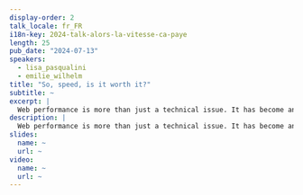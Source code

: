 ```yaml
---
display-order: 2
talk_locale: fr_FR
i18n-key: 2024-talk-alors-la-vitesse-ca-paye
length: 25
pub_date: "2024-07-13"
speakers:
  - lisa_pasqualini
  - emilie_wilhelm
title: "So, speed, is it worth it?"
subtitle: ~
excerpt: |
  Web performance is more than just a technical issue. It has become an essential strategic lever for companies seeking to maximize conversions and improve sales. Come and discover at this conference the real impact of webperf, and how the speed of your website can boost your conversion rates. Explore with us the crucial link between performance and business, understand the difference between correlation and causation, and learn proven methods for validating the impact of webperf through A/B testing. No more clichés about Amazon where 100ms = 1% sales. Learn from our real-life experiences with real customers and avoid common pitfalls.
description: |
  Web performance is more than just a technical issue. It has become an essential strategic lever for companies seeking to maximize conversions and improve sales. Come and discover at this conference the real impact of webperf, and how the speed of your website can boost your conversion rates. Explore with us the crucial link between performance and business, understand the difference between correlation and causation, and learn proven methods for validating the impact of webperf through A/B testing. No more clichés about Amazon where 100ms = 1% sales. Learn from our real-life experiences with real customers and avoid common pitfalls.
slides:
  name: ~
  url: ~
video:
  name: ~
  url: ~
---
```

